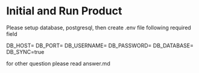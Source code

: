 # Initial and Run Product

Please setup database, postgresql, then create .env file following required field

DB_HOST=
DB_PORT=
DB_USERNAME=
DB_PASSWORD=
DB_DATABASE=
DB_SYNC=true

for other question please read answer.md
